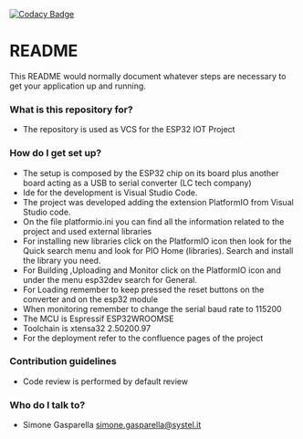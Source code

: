 [![Codacy Badge](https://app.codacy.com/project/badge/Grade/8b764a656de149e88e1192296510dee3)](https://www.codacy.com?utm_source=bitbucket.org&amp;utm_medium=referral&amp;utm_content=systel-sw/iot_vitella&amp;utm_campaign=Badge_Grade)

# README #

This README would normally document whatever steps are necessary to get your application up and running.

### What is this repository for? ###

* The repository is used as VCS for the ESP32 IOT Project

### How do I get set up? ###

* The setup is composed by the ESP32 chip on its board plus another board acting as a USB to serial converter (LC tech company)
* Ide for the development is Visual Studio Code.
* The project was developed adding the extension PlatformIO from Visual Studio code.
* On the file platformio.ini you can find all the information related to the project and used external libraries
* For installing new libraries click on the PlatformIO icon then look for the Quick search menu and look for PIO Home (libraries). Search and install the library you need. 
* For Building ,Uploading and Monitor click on the PlatformIO icon and under the menu esp32dev search for General.
* For Loading remember to keep pressed the reset buttons on the converter and on the esp32 module
* When monitoring remember to change the serial baud rate to 115200 
* The MCU is Espressif ESP32WROOMSE
* Toolchain is xtensa32 2.50200.97
* For the deployment refer to the confluence pages of the project 

### Contribution guidelines ###

* Code review is performed by default review

### Who do I talk to? ###

* Simone Gasparella simone.gasparella@systel.it